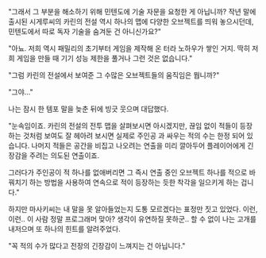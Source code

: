 "그래서 그 부분을 해소하기 위해 민텐도에 기술 자문을 요청한 게 아닙니까? 작년 말에 출시된 시게루씨의 카린의 전설 역시 하나의 맵에 다양한 오브젝트를 띄워 놓으시던데, 민텐도에서 따로 독자 기술을 숨겨둔 건 아니신가요?"

"아뇨. 저희 역시 패밀리의 초기부터 게임을 제작해 온 터라 노하우가 쌓인 거지. 딱히 저희 게임을 만들 때 기기 성능 제한을 풀거나 그런 것은 없습니다."

"그럼 카린의 전설에서 보여준 그 수많은 오브젝트들의 움직임은 뭡니까?"

"그야..."

나는 잠시 한 템포 말을 늦춘 뒤에 빙긋 웃으며 대답했다. 

"눈속임이죠. 카린의 전설의 전투 맵을 살펴보시면 아시겠지만, 끊임 없이 적들이 등장하는 것처럼 보여도 잘 헤아려 보시면 실제로 주인공 과 싸우는 적의 수는 한정 되어 있습니다. 나머지 적들은 공간을 비집고 나오려는 연출을 미리 깔아두어 플레이어에게 긴장감을 주려는 의도된 연출이죠.

그러다가 주인공이 적 하나를 없애버리면 그 즉시 연출 중인 오브젝트 하나를 적으로 바꿔치기 하는 방법을 사용하여 연속으로 적이 등장하는 듯한 착각을 일으키게 하는 겁니다."

하지만 마사키씨는 내 말을 못 알아들었는지 도통 모르겠다는 표정만 짓고 있었다. 이런, 이런.. 이 사람 정말 프로그래머 맞아? 생각이 유연하질 못하군.. 할 수 없이 나는 고개를 내저으며 또 하나의 힌트를 알려주었다. 

"꼭 적의 수가 많다고 전장의 긴장감이 느껴지는 건 아닙니다."